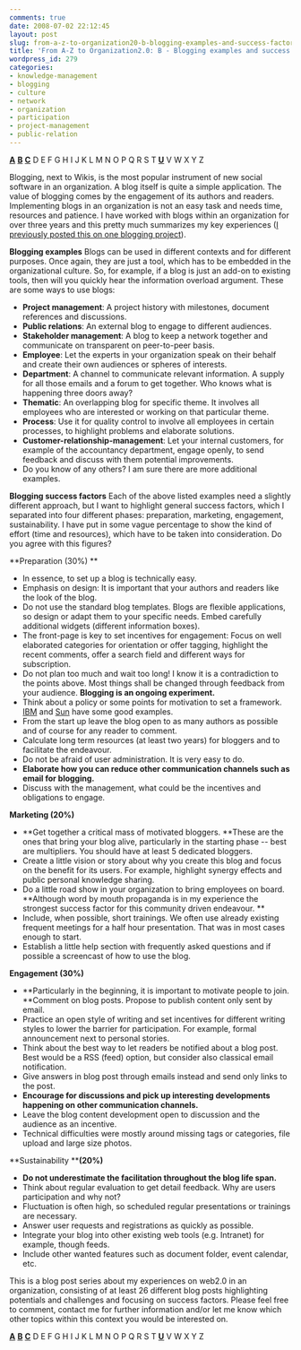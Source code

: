 ```yaml
---
comments: true
date: 2008-07-02 22:12:45
layout: post
slug: from-a-z-to-organization20-b-blogging-examples-and-success-factors
title: 'From A-Z to Organization2.0: B - Blogging examples and success factors '
wordpress_id: 279
categories:
- knowledge-management
- blogging
- culture
- network
- organization
- participation
- project-management
- public-relation
---
```


[](http://www.crisscrossed.net/2008/05/25/a-adaptation-from-a-z-%e2%80%94-the-long-trail-of-web20-in-an-organization/)**[A](http://www.crisscrossed.net/2008/05/25/a-adaptation-from-a-z-%e2%80%94-the-long-trail-of-web20-in-an-organization/)** [**B**](http://www.crisscrossed.net/2008/07/02/from-a-z-to-organization20-b-blogging-examples-and-success-factors/) **[C](http://www.crisscrossed.net/2008/06/05/from-a-z-to-organization20-c-cafeteria-%e2%80%94-catching-the-informal/)** D E F G H I J K L M N O P Q R S T [**U**](http://www.crisscrossed.net/2008/08/08/from-a-z-to-organization20-u-usability-higher-motiviation/) V W X Y Z

Blogging, next to Wikis, is the most popular instrument of new social software in an organization. A blog itself is quite a simple application. The value of blogging comes by the engagement of its authors and readers. Implementing blogs in an organization is not an easy task and needs time, resources and patience. I have worked with blogs within an organization for over three years and this pretty much summarizes my key experiences ([I previously posted this on one blogging project](http://icollaborate.blogspot.com/2007/07/roadblogs-gtz-egypts-experiences-of.html)).

**Blogging examples**
Blogs can be used in different contexts and for different purposes. Once again, they are just a tool, which has to be embedded in the organizational culture. So, for example, if a blog is just an add-on to existing tools, then will you quickly hear the information overload argument. These are some ways to use blogs:




  * **Project management**: A project history with milestones, document references and discussions.
  * **Public relations**: An external blog to engage to different audiences.
  * **Stakeholder management**: A blog to keep a network together and communicate on transparent on peer-to-peer basis.
  * **Employee**: Let the experts in your organization speak on their behalf and create their own audiences or spheres of interests.
  * **Department**: A channel to communicate relevant information. A supply for all those emails and a forum to get together. Who knows what is happening three doors away?
  * **Thematic**: An overlapping blog for specific theme. It involves all employees who are interested or working on that particular theme.
  * **Process**: Use it for quality control to involve all employees in certain processes, to highlight problems and elaborate solutions.
  * **Customer-relationship-management**: Let your internal customers, for example of the accountancy department, engage openly, to send feedback and discuss with them potential improvements.
  * Do you know of any others? I am sure there are more additional examples.


**Blogging success factors**
Each of the above listed examples need a slightly different approach, but I want to highlight general success factors, which I separated into four different phases: preparation, marketing, engagement, sustainability. I have put in some vague percentage to show the kind of effort (time and resources), which have to be taken into consideration. Do you agree with this figures?

**Preparation (30%)
**




  * In essence, to set up a blog is technically easy.
  * Emphasis on design: It is important that your authors and readers like the look of the blog.
  * Do not use the standard blog templates. Blogs are flexible applications, so design or adapt them to your specific needs. Embed carefully additional widgets (different information boxes).
  * The front-page is key to set incentives for engagement: Focus on well elaborated categories for orientation or offer tagging, highlight the recent comments, offer a search field and different ways for subscription.
  * Do not plan too much and wait too long! I know it is a contradiction to the points above.  Most things shall be changed through feedback from your audience. **Blogging is an ongoing experiment.**
  * Think about a policy or some points for motivation to set a framework. [IBM](http://www.ibm.com/blogs/zz/en/guidelines.html) and [Sun](http://www.sun.com/communities/guidelines.jsp) have some good examples.
  * From the start up leave the blog open to as many authors as possible and of course for any reader to comment.
  * Calculate long term resources (at least two years) for bloggers and to facilitate the endeavour.
  * Do not be afraid of user administration. It is very easy to do.
  * **Elaborate how you can reduce other communication channels such as email for blogging.**
  * Discuss with the management, what could be the incentives and obligations to engage.


**Marketing (20%)**




  * **Get together a critical mass of motivated bloggers. **These are the ones that bring your blog alive, particularly in the starting phase -- best are multipliers. You should have at least 5 dedicated bloggers.
  * Create a little vision or story about why you create this blog and focus on the benefit for its users. For example, highlight synergy effects and public personal knowledge sharing.
  * Do a little road show in your organization to bring employees on board. **Although word by mouth propaganda is in my experience the strongest success factor for this community driven endeavour. **
  * Include, when possible, short trainings. We often use already existing frequent meetings for a half hour presentation. That was in most cases enough to start.
  * Establish a little help section with frequently asked questions and if possible a screencast of how to use the blog.


**Engagement (30%)**




  * **Particularly in the beginning, it is important to motivate people to join. **Comment on blog posts. Propose to publish content only sent by email.
  * Practice an open style of writing and set incentives for different writing styles to lower the barrier for participation. For example, formal announcement next to personal stories.
  * Think about the best way to let readers be notified about a blog post. Best would be a RSS (feed) option, but consider also classical email notification.
  * Give answers in blog post through emails instead and send only links to the post.
  * **Encourage for discussions and pick up interesting developments happening on other communication channels.**
  * Leave the blog content development open to discussion and the audience as an incentive.
  * Technical difficulties were mostly around  missing tags or categories, file upload and large size photos.


**Sustainability ****(20%)**




  * **Do not underestimate the facilitation throughout the blog life span.**
  * Think about regular evaluation to get detail feedback. Why are users participation and why not?
  * Fluctuation is often high, so scheduled regular presentations or trainings are necessary.
  * Answer user requests and registrations as quickly as possible.
  * Integrate your blog into other existing web tools (e.g. Intranet) for example, though feeds.
  * Include other wanted features such as document folder, event calendar, etc.


This is a blog post series about my experiences on web2.0 in an organization, consisting of at least 26 different blog posts highlighting potentials and challenges and focusing on success factors. Please feel free to comment, contact me for further information and/or let me know which other topics within this context you would be interested on.

[](http://www.crisscrossed.net/2008/05/25/a-adaptation-from-a-z-%e2%80%94-the-long-trail-of-web20-in-an-organization/)**[A](http://www.crisscrossed.net/2008/05/25/a-adaptation-from-a-z-%e2%80%94-the-long-trail-of-web20-in-an-organization/)** [**B**](http://www.crisscrossed.net/2008/07/02/from-a-z-to-organization20-b-blogging-examples-and-success-factors/) **[C](http://www.crisscrossed.net/2008/06/05/from-a-z-to-organization20-c-cafeteria-%e2%80%94-catching-the-informal/)** D E F G H I J K L M N O P Q R S T [**U**](http://www.crisscrossed.net/2008/08/08/from-a-z-to-organization20-u-usability-higher-motiviation/) V W X Y Z
